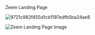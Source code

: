 Zeem Landing Page

![9721c982f455d1cb1197edfb5ba24ae8](https://github.com/tesddev/ZeemLandingPage/assets/58847828/fd6a2341-9c83-48fd-92c8-964e0c9816dc)

![Zeem Landing Page Image](../9721c982f455d1cb1197edfb5ba24ae8.png)
